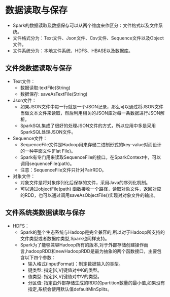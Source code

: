 # 数据读取与保存

  - Spark的数据读取及数据保存可以从两个维度来作区分：文件格式以及文件系统。
  - 文件格式分为：Text文件、Json文件、Csv文件、Sequence文件以及Object文件。
  - 文件系统分为：本地文件系统、HDFS、HBASE以及数据库。
  
## 文件类数据读取与保存

  - Text文件：
    - 数据读取:textFile(String)
    - 数据保存: saveAsTextFile(String)
  - Json文件：
    - 如果JSON文件中每一行就是一个JSON记录，那么可以通过将JSON文件当做文本文件来读取，然后利用相关的JSON库对每一条数据进行JSON解析。
    - SparkSQL集成了很好的处理JSON文件的方式，所以应用中多是采用SparkSQL处理JSON文件。
  - Sequence文件：
    - SequenceFile文件是Hadoop用来存储二进制形式的key-value对而设计的一种平面文件(Flat File)。
    - Spark有专门用来读取SequenceFile的接口。在SparkContext中，可以调用sequenceFile(path)。
    - 注意：SequenceFile文件只针对PairRDD。
  - 对象文件：
    - 对象文件是将对象序列化后保存的文件，采用Java的序列化机制。
    - 可以通过objectFile(path) 函数接收一个路径，读取对象文件，返回对应的RDD，也可以通过调用saveAsObjectFile()实现对对象文件的输出。
    
## 文件系统类数据读取与保存

  - HDFS：
    - Spark的整个生态系统与Hadoop是完全兼容的,所以对于Hadoop所支持的文件类型或者数据库类型,Spark也同样支持。
    - Spark为了能够兼容Hadoop所有的版本,对于外部存储创建操作而言,hadoopRDD和newHadoopRDD是最为抽象的两个函数接口，主要包含以下四个参数：
      - 输入格式(InputFormat)：制定数据输入的类型。
      - 键类型: 指定[K,V]键值对中K的类型。
      - 值类型: 指定[K,V]键值对中V的类型。
      - 分区值: 指定由外部存储生成的RDD的partition数量的最小值,如果没有指定,系统会使用默认值defaultMinSplits。
      
  
